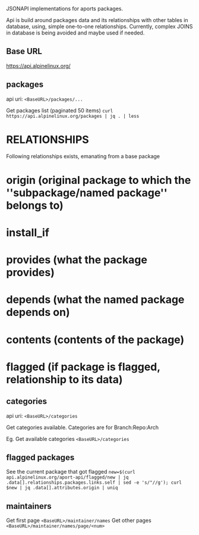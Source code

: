 

JSONAPI implementations for aports packages.


Api is build around packages data and its relationships with other tables in database,
using, simple one-to-one relationships.
Currently, complex JOINS in database is being avoided and maybe used if needed.

Base URL
-----------
https://api.alpinelinux.org/

packages
----------
api uri: `<BaseURL>/packages/...`

Get packages list (paginated 50 items)
`curl https://api.alpinelinux.org/packages | jq . | less`


RELATIONSHIPS
==============
Following relationships exists, emanating from a base package<name>
# origin (original package to which the ''subpackage/named package'' belongs to)
# install_if 
# provides (what the package provides)
# depends (what the named package depends on)
# contents (contents of the package)
# flagged (if package is flagged, relationship to its data)


categories
-----------
api uri: `<BaseURL>/categories`

Get categories available.
Categories are for Branch:Repo:Arch

Eg. Get available categories
`<BaseURL>/categories`


flagged packages
-----------------
See the current package that got flagged
`new=$(curl api.alpinelinux.org/aport-api/flagged/new | jq .data[].relationships.packages.links.self | sed -e 's/"//g'); curl $new | jq .data[].attributes.origin | uniq`


maintainers
------------
Get first page
`<BaseURL>/maintainer/names`
Get other pages
`<BaseURL>/maintainer/names/page/<num>`


